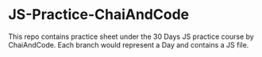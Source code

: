 # JS-Practice-ChaiAndCode
This repo contains practice sheet under the 30 Days JS practice course by ChaiAndCode. Each branch would represent a Day and contains a JS file.
